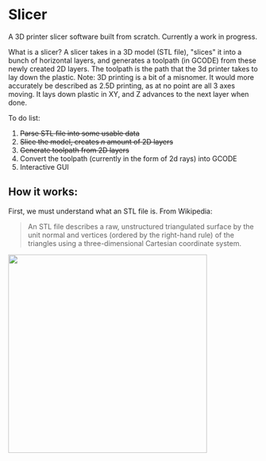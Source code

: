 # Slicer
A 3D printer slicer software built from scratch. Currently a work in progress. 

What is a slicer? A slicer takes in a 3D model (STL file), "slices" it into a bunch of horizontal layers, and generates a toolpath (in GCODE) from these newly created 2D layers. The toolpath is the path that the 3d printer takes to lay down the plastic. Note: 3D printing is a bit of a misnomer. It would more accurately be described as 2.5D printing, as at no point are all 3 axes moving. It lays down plastic in XY, and Z advances to the next layer when done. 

To do list:
1) ~~Parse STL file into some usable data~~
2) ~~Slice the model, creates *n* amount of 2D layers~~
3) ~~Generate toolpath from 2D layers~~
4) Convert the toolpath (currently in the form of 2d rays) into GCODE
5) Interactive GUI

## How it works:
First, we must understand what an STL file is. From Wikipedia: 
> An STL file describes a raw, unstructured triangulated surface by the unit normal and vertices (ordered by the right-hand rule) of the triangles using a three-dimensional Cartesian coordinate system.

<img src="https://cdn2.sculpteo.com/blog/wp-content/uploads/2019/06/uT6do-min.jpg" width="400">
